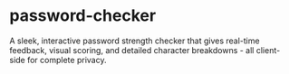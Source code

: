 # password-checker
A sleek, interactive password strength checker that gives real-time feedback, visual scoring, and detailed character breakdowns - all client-side for complete privacy.
